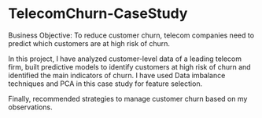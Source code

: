 # TelecomChurn-CaseStudy
Business Objective: To reduce customer churn, telecom companies need to predict which customers are at high risk of churn.

In this project, I have analyzed customer-level data of a leading telecom firm, built predictive models to identify customers at high risk of churn and identified the main indicators of churn.
I have used Data imbalance techniques and PCA in this case study for feature selection.

Finally, recommended strategies to manage customer churn based on my observations.
